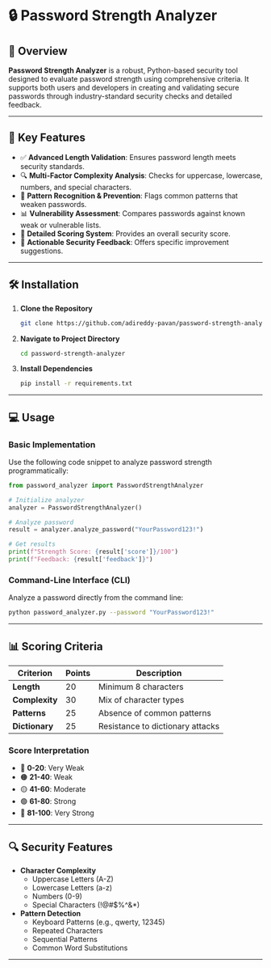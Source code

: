 # 🔒 Password Strength Analyzer

## 📖 Overview
**Password Strength Analyzer** is a robust, Python-based security tool designed to evaluate password strength using comprehensive criteria. It supports both users and developers in creating and validating secure passwords through industry-standard security checks and detailed feedback.

---

## 🌟 Key Features
- ✅ **Advanced Length Validation**: Ensures password length meets security standards.
- 🔍 **Multi-Factor Complexity Analysis**: Checks for uppercase, lowercase, numbers, and special characters.
- 🚫 **Pattern Recognition & Prevention**: Flags common patterns that weaken passwords.
- 📊 **Vulnerability Assessment**: Compares passwords against known weak or vulnerable lists.
- 💯 **Detailed Scoring System**: Provides an overall security score.
- 📝 **Actionable Security Feedback**: Offers specific improvement suggestions.

---

## 🛠️ Installation

1. **Clone the Repository**
   ```bash
   git clone https://github.com/adireddy-pavan/password-strength-analyzer.git
   ```

2. **Navigate to Project Directory**
   ```bash
   cd password-strength-analyzer
   ```

3. **Install Dependencies**
   ```bash
   pip install -r requirements.txt
   ```

---

## 💻 Usage

### Basic Implementation
Use the following code snippet to analyze password strength programmatically:
```python
from password_analyzer import PasswordStrengthAnalyzer

# Initialize analyzer
analyzer = PasswordStrengthAnalyzer()

# Analyze password
result = analyzer.analyze_password("YourPassword123!")

# Get results
print(f"Strength Score: {result['score']}/100")
print(f"Feedback: {result['feedback']}")
```

### Command-Line Interface (CLI)
Analyze a password directly from the command line:
```bash
python password_analyzer.py --password "YourPassword123!"
```

---

## 📊 Scoring Criteria

| Criterion       | Points | Description                           |
|-----------------|--------|---------------------------------------|
| **Length**      | 20     | Minimum 8 characters                 |
| **Complexity**  | 30     | Mix of character types               |
| **Patterns**    | 25     | Absence of common patterns           |
| **Dictionary**  | 25     | Resistance to dictionary attacks     |

### Score Interpretation
- 🔴 **0-20**: Very Weak
- 🟠 **21-40**: Weak
- 🟡 **41-60**: Moderate
- 🟢 **61-80**: Strong
- 🔵 **81-100**: Very Strong

---

## 🔍 Security Features

- **Character Complexity**
  - Uppercase Letters (A-Z)
  - Lowercase Letters (a-z)
  - Numbers (0-9)
  - Special Characters (!@#$%^&*)
- **Pattern Detection**
  - Keyboard Patterns (e.g., qwerty, 12345)
  - Repeated Characters
  - Sequential Patterns
  - Common Word Substitutions

---

